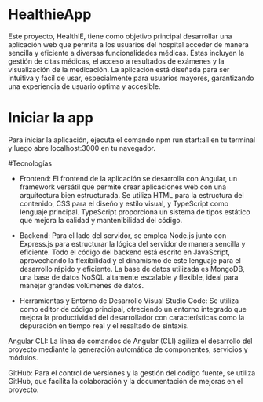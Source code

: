 # HealthieApp

Este proyecto, HealthIE, tiene como objetivo principal desarrollar una aplicación web que permita a los usuarios del hospital acceder de manera sencilla y eficiente a diversas funcionalidades médicas. Estas incluyen la gestión de citas médicas, el acceso a resultados de exámenes y la visualización de la medicación. La aplicación está diseñada para ser intuitiva y fácil de usar, especialmente para usuarios mayores, garantizando una experiencia de usuario óptima y accesible.

# Iniciar la app
Para iniciar la aplicación, ejecuta el comando npm run start:all en tu terminal y luego abre localhost:3000 en tu navegador.

#Tecnologías

  - Frontend:
El frontend de la aplicación se desarrolla con Angular, un framework versátil que permite crear aplicaciones web con una arquitectura bien estructurada. Se utiliza HTML para la estructura del contenido, CSS para el diseño y estilo visual, y TypeScript como lenguaje principal. TypeScript proporciona un sistema de tipos estático que mejora la calidad y mantenibilidad del código.

  - Backend:
Para el lado del servidor, se emplea Node.js junto con Express.js para estructurar la lógica del servidor de manera sencilla y eficiente. Todo el código del backend está escrito en JavaScript, aprovechando la flexibilidad y el dinamismo de este lenguaje para el desarrollo rápido y eficiente. La base de datos utilizada es MongoDB, una base de datos NoSQL altamente escalable y flexible, ideal para manejar grandes volúmenes de datos.

  - Herramientas y Entorno de Desarrollo
Visual Studio Code: Se utiliza como editor de código principal, ofreciendo un entorno integrado que mejora la productividad del desarrollador con características como la depuración en tiempo real y el resaltado de sintaxis.

Angular CLI: La línea de comandos de Angular (CLI) agiliza el desarrollo del proyecto mediante la generación automática de componentes, servicios y módulos.

GitHub: Para el control de versiones y la gestión del código fuente, se utiliza GitHub, que facilita la colaboración y la documentación de mejoras en el proyecto.
